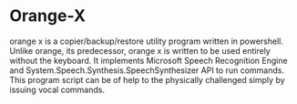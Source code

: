 # Orange-X
orange x is a copier/backup/restore utility program written in powershell. Unlike orange, its predecessor, orange x is written to be used entirely without the keyboard. It implements Microsoft Speech Recognition Engine and System.Speech.Synthesis.SpeechSynthesizer API to run commands. This program script can be of help to the physically challenged simply by issuing vocal commands.
